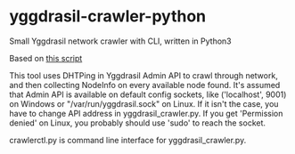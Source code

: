 # yggdrasil-crawler-python
Small Yggdrasil network crawler with CLI, written in Python3

Based on [this script](https://github.com/Arceliar/yggdrasil-map/blob/master/scripts/crawl-dht.py)

This tool uses DHTPing in Yggdrasil Admin API to crawl through network, and then collecting NodeInfo on every available node found.
It's assumed that Admin API is available on default config sockets, like ('localhost', 9001) on Windows or "/var/run/yggdrasil.sock" on Linux. If it isn't the case, you have to change API address in yggdrasil_crawler.py. If you get 'Permission denied' on Linux, you probably should use 'sudo' to reach the socket.

crawlerctl.py is command line interface for yggdrasil_crawler.py.
